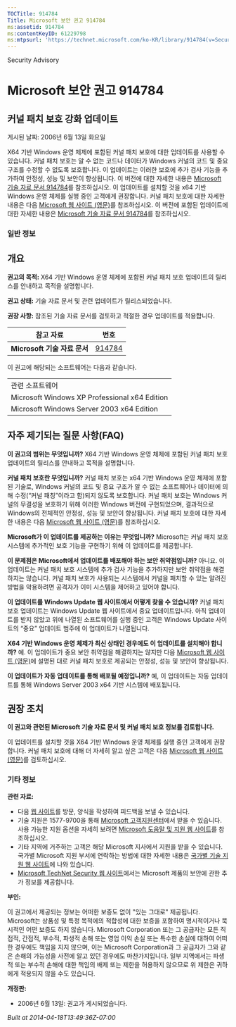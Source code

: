 ```yaml
---
TOCTitle: 914784
Title: Microsoft 보안 권고 914784
ms:assetid: 914784
ms:contentKeyID: 61229798
ms:mtpsurl: 'https://technet.microsoft.com/ko-KR/library/914784(v=Security.10)'
---
```


Security Advisory

Microsoft 보안 권고 914784
==========================

커널 패치 보호 강화 업데이트
----------------------------

게시된 날짜: 2006년 6월 13일 화요일

X64 기반 Windows 운영 체제에 포함된 커널 패치 보호에 대한 업데이트를 사용할 수 있습니다. 커널 패치 보호는 알 수 없는 코드나 데이터가 Windows 커널의 코드 및 중요 구조를 수정할 수 없도록 보호합니다. 이 업데이트는 이러한 보호에 추가 검사 기능을 추가하여 안정성, 성능 및 보안이 향상됩니다. 이 버전에 대한 자세한 내용은 [Microsoft 기술 자료 문서 914784](http://support.microsoft.com/kb/914784)를 참조하십시오. 이 업데이트를 설치할 것을 x64 기반 Windows 운영 체제를 실행 중인 고객에게 권장합니다. 커널 패치 보호에 대한 자세한 내용은 다음 [Microsoft 웹 사이트 (영문)](http://www.microsoft.com/whdc/driver/kernel/64bitpatch_faq.mspx)를 참조하십시오. 이 버전에 포함된 업데이트에 대한 자세한 내용은 [Microsoft 기술 자료 문서 914784](http://support.microsoft.com/kb/914784)를 참조하십시오.

### 일반 정보

개요
----

<span></span>
**권고의 목적:** X64 기반 Windows 운영 체제에 포함된 커널 패치 보호 업데이트의 릴리스를 안내하고 목적을 설명합니다.

**권고 상태:** 기술 자료 문서 및 관련 업데이트가 릴리스되었습니다.

**권장 사항:** 참조된 기술 자료 문서를 검토하고 적절한 경우 업데이트를 적용합니다.

| 참고 자료                    | 번호                                             |
|------------------------------|--------------------------------------------------|
| **Microsoft 기술 자료 문서** | [914784](http://support.microsoft.com/kb/914784) |

이 권고에 해당되는 소프트웨어는 다음과 같습니다.

|                                               |
|-----------------------------------------------|
| 관련 소프트웨어                               |
| Microsoft Windows XP Professional x64 Edition |
| Microsoft Windows Server 2003 x64 Edition     |

자주 제기되는 질문 사항(FAQ)
----------------------------

<span></span>
**이 권고의 범위는 무엇입니까?**
X64 기반 Windows 운영 체제에 포함된 커널 패치 보호 업데이트의 릴리스를 안내하고 목적을 설명합니다.

**커널 패치 보호란 무엇입니까?**
커널 패치 보호는 x64 기반 Windows 운영 체제에 포함된 기술로, Windows 커널의 코드 및 중요 구조가 알 수 없는 소프트웨어나 데이터에 의해 수정(“커널 패칭”이라고 함)되지 않도록 보호합니다. 커널 패치 보호는 Windows 커널의 무결성을 보호하기 위해 이러한 Windows 버전에 구현되었으며, 결과적으로 Windows의 전체적인 안정성, 성능 및 보안이 향상됩니다. 커널 패치 보호에 대한 자세한 내용은 다음 [Microsoft 웹 사이트 (영문)](http://www.microsoft.com/whdc/driver/kernel/64bitpatch_faq.mspx)를 참조하십시오.

**Microsoft가 이 업데이트를 제공하는 이유는 무엇입니까?**
Microsoft는 커널 패치 보호 시스템에 추가적인 보호 기능을 구현하기 위해 이 업데이트를 제공합니다.

**이 문제점은 Microsoft에서 업데이트를 배포해야 하는 보안 취약점입니까?**
아니요. 이 업데이트는 커널 패치 보호 시스템에 추가 검사 기능을 추가하지만 보안 취약점을 해결하지는 않습니다. 커널 패치 보호가 사용되는 시스템에서 커널을 패치할 수 있는 알려진 방법을 악용하려면 공격자가 이미 시스템을 제어하고 있어야 합니다.

**이 업데이트를 Windows Update 웹 사이트에서 어떻게 찾을 수 있습니까?**
커널 패치 보호 업데이트는 Windows Update 웹 사이트에서 중요 업데이트입니다. 아직 업데이트를 받지 않았고 위에 나열된 소프트웨어를 실행 중인 고객은 Windows Update 사이트의 “중요” 업데이트 범주에 이 업데이트가 나열됩니다.

**X64 기반 Windows 운영 체제가 최신 상태인 경우에도 이 업데이트를 설치해야 합니까?**
예. 이 업데이트가 중요 보안 취약점을 해결하지는 않지만 다음 [Microsoft 웹 사이트 (영문)](http://www.microsoft.com/whdc/driver/kernel/64bitpatch_faq.mspx)에 설명된 대로 커널 패치 보호로 제공되는 안정성, 성능 및 보안이 향상됩니다.

**이 업데이트가 자동 업데이트를 통해 배포될 예정입니까?**
예, 이 업데이트는 자동 업데이트를 통해 Windows Server 2003 x64 기반 시스템에 배포됩니다.

권장 조치
---------

<span></span>
**이 권고와 관련된 Microsoft 기술 자료 문서 및 커널 패치 보호 정보를 검토합니다.**

이 업데이트를 설치할 것을 X64 기반 Windows 운영 체제를 실행 중인 고객에게 권장합니다. 커널 패치 보호에 대해 더 자세히 알고 싶은 고객은 다음 [Microsoft 웹 사이트 (영문)](http://www.microsoft.com/whdc/driver/kernel/64bitpatch_faq.mspx)를 검토하십시오.

### 기타 정보

**관련 자료:**

-   다음 [웹 사이트](https://support.microsoft.com/common/survey.aspx?scid=sw;en;1257&amp;showpage=1&amp;ws=technet&amp;sd=tech)를 방문, 양식을 작성하여 피드백을 보낼 수 있습니다.
-   기술 지원은 1577-9700을 통해 [Microsoft 고객지원센터](http://go.microsoft.com/fwlink/?linkid=21131)에서 받을 수 있습니다. 사용 가능한 지원 옵션을 자세히 보려면 [Microsoft 도움말 및 지원 웹 사이트](http://support.microsoft.com)를 참조하십시오.
-   기타 지역에 거주하는 고객은 해당 Microsoft 지사에서 지원을 받을 수 있습니다. 국가별 Microsoft 지원 부서에 연락하는 방법에 대한 자세한 내용은 [국가별 기술 지원 웹 사이트](http://go.microsoft.com/fwlink/?linkid=21155)에 나와 있습니다.
-   [Microsoft TechNet Security 웹 사이트](http://www.microsoft.com/korea/technet/security/)에서는 Microsoft 제품의 보안에 관한 추가 정보를 제공합니다.

**부인:**

이 권고에서 제공되는 정보는 어떠한 보증도 없이 "있는 그대로" 제공됩니다. Microsoft는 상품성 및 특정 목적에의 적합성에 대한 보증을 포함하여 명시적이거나 묵시적인 어떤 보증도 하지 않습니다. Microsoft Corporation 또는 그 공급자는 모든 직접적, 간접적, 부수적, 파생적 손해 또는 영업 이익 손실 또는 특수한 손실에 대하여 어떠한 경우에도 책임을 지지 않으며, 이는 Microsoft Corporation과 그 공급자가 그와 같은 손해의 가능성을 사전에 알고 있던 경우에도 마찬가지입니다. 일부 지역에서는 파생적 또는 부수적 손해에 대한 책임의 배제 또는 제한을 허용하지 않으므로 위 제한은 귀하에게 적용되지 않을 수도 있습니다.

**개정판:**

-   2006년 6월 13일: 권고가 게시되었습니다.

*Built at 2014-04-18T13:49:36Z-07:00*
